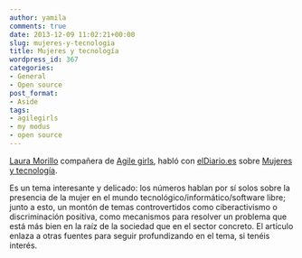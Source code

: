```yaml
---
author: yamila
comments: true
date: 2013-12-09 11:02:21+00:00
slug: mujeres-y-tecnologia
title: Mujeres y tecnología
wordpress_id: 367
categories:
- General
- Open source
post_format:
- Aside
tags:
- agilegirls
- my modus
- open source
---
```


[Laura Morillo](http://twitter.com/laura_morillo) compañera de [Agile girls](http://agile-girls.com), habló con [elDiario.es](http://eldiario.es) sobre [Mujeres y tecnología](http://www.eldiario.es/turing/Mujeres-tecnologia-pocas-parece_0_202980425.html).

Es un tema interesante y delicado: los números hablan por sí solos sobre la presencia de la mujer en el mundo tecnológico/informático/software libre; junto a esto, un montón de temas controvertidos como ciberactivismo o discriminación positiva, como mecanismos para resolver un problema que está más bien en la raíz de la sociedad que en el sector concreto. El artículo enlaza a otras fuentes para seguir profundizando en el tema, si tenéis interés.
